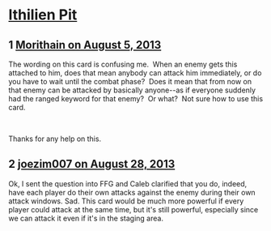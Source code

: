 # [Ithilien Pit](https://community.fantasyflightgames.com/topic/87878-ithilien-pit/)

## 1 [Morithain on August 5, 2013](https://community.fantasyflightgames.com/topic/87878-ithilien-pit/?do=findComment&comment=831743)

The wording on this card is confusing me.  When an enemy gets this attached to him, does that mean anybody can attack him immediately, or do you have to wait until the combat phase?  Does it mean that from now on that enemy can be attacked by basically anyone--as if everyone suddenly had the ranged keyword for that enemy?  Or what?  Not sure how to use this card.  

 

Thanks for any help on this.

## 2 [joezim007 on August 28, 2013](https://community.fantasyflightgames.com/topic/87878-ithilien-pit/?do=findComment&comment=852380)

Ok, I sent the question into FFG and Caleb clarified that you do, indeed, have each player do their own attacks against the enemy during their own attack windows. Sad. This card would be much more powerful if every player could attack at the same time, but it's still powerful, especially since we can attack it even if it's in the staging area.


